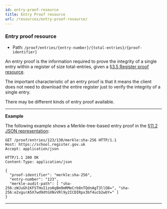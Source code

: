 ```yaml
---
id: entry-proof-resource
title: Entry Proof resource
url: /resources/entry-proof-resource/
---
```


### Entry proof resource

* Path: `/proof/entries/{entry-number}/{total-entries}/{proof-identifier}`


An entry proof is the information required to prove the integrity of a single
entry within a register of size total-entries, given a <a
href="#register-proof-resource">§3.5 Register proof resource</a>.

The important characteristic of an entry proof is that it means the client
does not need to download the entire register just to verify the integrity of
a single entry.

There may be different kinds of entry proof available.

---

**Example**


The following example shows a Merkle-tree-based entry proof in the <a href="#json-representation">§11.2 JSON representation</a>:

```http
GET /proof/entries/123/130/merkle:sha-256 HTTP/1.1
Host: https://school.register.gov.uk
Accept: application/json
```

```http
HTTP/1.1 200 OK
Content-Type: application/json

{
  "proof-identifier": "merkle:sha-256",
  "entry-number": "123",
  "merkle-audit-path": [ "sha-256:zWJuGh1KFSTHoI1zo0gBm9mRMeCrb8nTQdnAgT3llO8=", "sha-256:e2vgurA5X7wd9dtGXNvVRl9y2ICDIRpx3bf4ucb2wbY=" ]
}
```

---


